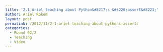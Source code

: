 ```yaml
---
title: '2.1 Ariel teaching about Python&#8217;s &#8220;assert&#8221;'
author: Ariel Rokem
layout: post
permalink: /2012/11/2-1-ariel-teaching-about-pythons-assert/
categories:
  - Round 02/2
  - Teaching
  - Video
---
```

